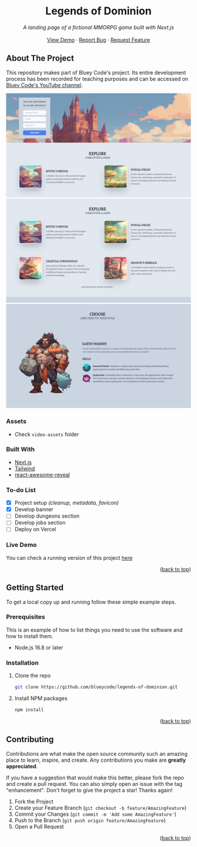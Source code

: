 <!-- Improved compatibility of back to top link: See: https://github.com/othneildrew/Best-README-Template/pull/73 -->
<a name="readme-top"></a>

<br />
<div align="center">
  <h1 align="center">Legends of Dominion</h1>

  <p align="center">
    <em>A landing page of a fictional MMORPG game built with Next.js</em>
    <br />
    <br />
    <a href="[change_here]">View Demo</a>
    ·
    <a href="https://github.com/blueycode/legends-of-dominion/issues">Report Bug</a>
    ·
    <a href="https://github.com/blueycode/legends-of-dominion/issues">Request Feature</a>
  </p>
</div>

<!-- ABOUT THE PROJECT -->
## About The Project


This repository makes part of Bluey Code's project. Its entire development process has been recorded for teaching purposes and can be accessed on <a href="https://www.youtube.com/@blueycode">Bluey Code's YouTube channel</a>.

![Project Overview](video-assets/overview1.png)
![Project Overview](video-assets/overview2.png)
![Project Overview](video-assets/overview3.png)

### Assets

* Check `video-assets` folder

### Built With

* [Next.js](https://nextjs.org/)
* [Tailwind](https://tailwindcss.com/)
* [react-awesome-reveal](https://www.npmjs.com/package/react-awesome-reveal)

### To-do List

- [x] Project setup *(cleanup, metadata, favicon)* 
- [x] Develop banner
- [ ] Develop dungeons section
- [ ] Develop jobs section
- [ ] Deploy on Vercel

<!-- LIVE DEMO -->
### Live Demo

You can check a running version of this project <a href="[change_here]">here</a>

<p align="right">(<a href="#readme-top">back to top</a>)</p>

<!-- GETTING STARTED -->
## Getting Started

To get a local copy up and running follow these simple example steps.

### Prerequisites

This is an example of how to list things you need to use the software and how to install them.

* Node.js 16.8 or later

### Installation

1. Clone the repo
   ```sh
   git clone https://github.com/blueycode/legends-of-dominion.git
   ```
2. Install NPM packages
   ```sh
   npm install
   ```

<p align="right">(<a href="#readme-top">back to top</a>)</p>



<!-- CONTRIBUTING -->
## Contributing

Contributions are what make the open source community such an amazing place to learn, inspire, and create. Any contributions you make are **greatly appreciated**.

If you have a suggestion that would make this better, please fork the repo and create a pull request. You can also simply open an issue with the tag "enhancement".
Don't forget to give the project a star! Thanks again!

1. Fork the Project
2. Create your Feature Branch (`git checkout -b feature/AmazingFeature`)
3. Commit your Changes (`git commit -m 'Add some AmazingFeature'`)
4. Push to the Branch (`git push origin feature/AmazingFeature`)
5. Open a Pull Request

<p align="right">(<a href="#readme-top">back to top</a>)</p>
